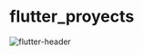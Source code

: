 # flutter_proyects
![flutter-header](https://github.com/JorgeCh1/flutter_proyects/assets/79027462/e2d61951-97ff-4226-a7d2-fbdc359141c4)
